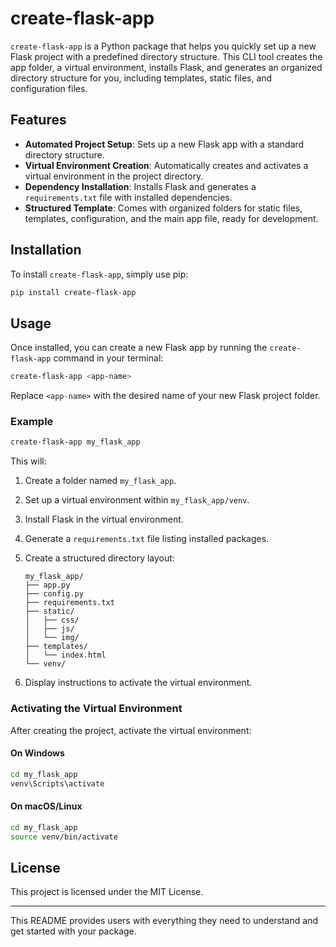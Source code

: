 # create-flask-app

`create-flask-app` is a Python package that helps you quickly set up a new Flask project with a predefined directory structure. This CLI tool creates the app folder, a virtual environment, installs Flask, and generates an organized directory structure for you, including templates, static files, and configuration files.

## Features
- **Automated Project Setup**: Sets up a new Flask app with a standard directory structure.
- **Virtual Environment Creation**: Automatically creates and activates a virtual environment in the project directory.
- **Dependency Installation**: Installs Flask and generates a `requirements.txt` file with installed dependencies.
- **Structured Template**: Comes with organized folders for static files, templates, configuration, and the main app file, ready for development.

## Installation

To install `create-flask-app`, simply use pip:

```bash
pip install create-flask-app
```

## Usage

Once installed, you can create a new Flask app by running the `create-flask-app` command in your terminal:

```bash
create-flask-app <app-name>
```

Replace `<app-name>` with the desired name of your new Flask project folder.

### Example
```bash
create-flask-app my_flask_app
```

This will:
1. Create a folder named `my_flask_app`.
2. Set up a virtual environment within `my_flask_app/venv`.
3. Install Flask in the virtual environment.
4. Generate a `requirements.txt` file listing installed packages.
5. Create a structured directory layout:
    ```
    my_flask_app/
    ├── app.py
    ├── config.py
    ├── requirements.txt
    ├── static/
    │   ├── css/
    │   ├── js/
    │   └── img/
    ├── templates/
    │   └── index.html
    └── venv/
    ```

6. Display instructions to activate the virtual environment.

### Activating the Virtual Environment

After creating the project, activate the virtual environment:

#### On Windows
```bash
cd my_flask_app
venv\Scripts\activate
```

#### On macOS/Linux
```bash
cd my_flask_app
source venv/bin/activate
```

## License
This project is licensed under the MIT License.

---

This README provides users with everything they need to understand and get started with your package.